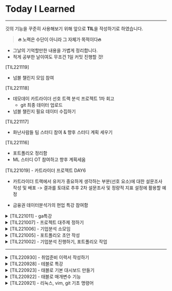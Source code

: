 # Today I Learned
------
깃의 기능을 꾸준히 사용해보기 위해 앞으로 **TIL**을 작성하기로 하였습니다.

> **🔥 노력은 수단이 아니라 그 자체가 목적이다🔥**

- 그날의 기억할만한 내용을 가볍게 정리합니다.
- 적게 공부한 날이여도 무조건 1일 커밋 진행할 것!



[TIL221119] 
- 넘블 챌린지 모임 참여


[TIL221118] 
- 데모데이 카트라이더 선호 트랙 분석 프로젝트 1차 회고
    - git 최종 데이터 업로드
- 넘블 챌린지 필요 데이터 수집하기



[TIL221117] 
- 화난사람들 팀 스터디 참여 & 향후 스터디 계획 세우기


[TIL221116] 
- 포트폴리오 정리함
- ML 스터디 OT 참여하고 향후 계획세움



[TIL221019] - 카트라이더 프로젝트 DAY6
- 카트라이더 트랙에서 유저가 중요하게 생각하는 부분(선호 요소)에 대한 설문조사 작성 및 배포
    -> 결과를 토대로 추후 2차 설문조사 및 정량적 지표 설정에 활용할 예정

- 금융권 데이터분석가의 현업 특강 참여함


<details>
<summary>[TIL221011] - ga특강</summary>
<div markdown="1">

> **ga특강**

- ga분석을 위한 히트, 세션, 사용자 정의 학습
- LTV, 코호트 개념 학습
- ga3, ga4 차이
    : 이탈률 -> 참여율

> **others**

- 회귀분석 머신러닝 기본 학습

</div>
</details>




<details>
<summary>[TIL221007] - 프로젝트 대주제 정하기</summary>
<div markdown="1">

> **프로젝트 주제 정하기**
- 프로젝트 대주제를 `게임`으로 정함
- 던파, 피파, 카트라이더 중에 어떤 데이터로 어떤 분석을 진행하고 싶은 지 조사해서 오기

</div>
</details>




<details>
<summary>[TIL221006] - 기업분석 소모임</summary>
<div markdown="1">

> **기업분석 모임**

- 기업분석 소모임 참여 <br>
- 기업분석 : <span style='background-color:#fff5b1'>  에이블리, 지그재그, 채널톡, 데브시스터즈, 토스, 쏘카 </span><br>

```  
🙋🏻‍♂️ 느낀점 <br>
다른 분들의 발표 들으면서 추가적으로 분석, 진행해야겠다는 마음..이 크게 들었다. <br>
ERD를 추가 구성하여 생각해보고, AARRR 부분에서도 "선택한 서비스" 측면에서 다시 고민해봐야 할 것 같다. <br> 
너무 큰 틀에서 생각한 것 같은 느낌이 강하다 + 다른 회사를 하나 지정해서 두개를 비교하는 형태로 봐보는 것도 나쁘지 않을 것 같다! <br>
다시 한번 느끼지만 다들 대단하신 분들이다. 같이 모임 활동하게 되어서 영광이다  
```
-> 해당 내용 정리하여 블로그에 업로드 하기!!
<br>

</div>
</details>


<details>
<summary>[TIL221005] - 포트폴리오 초안 작성</summary>
<div markdown="1">

> **취준하기**

- 포트폴리오 예시 찾아보기
- 내일 진행되는 '기업 분석' 소모임 준비하기
<center><img src="https://www.cookierun-kingdom.com/og-ko.jpg" width="300" height="150"></center>

</div>
</details>



<details>
<summary>[TIL221002] - 기업분석 진행하기, 포트폴리오 작업</summary>
<div markdown="1">

> **취준하기!**

- 기업분석 소모임시 선택한 **[데브시스터즈 쿠키런:킹덤]** 에 대해 분석 진행함
- 모바일 게임 동향 및 장르 파악 || 대부분 부분 유료화 수익 모델
- 데브시스터즈 소셜 RPG 전략 게임 → “대중화”  낮은 과금 유도 + 높은 접근성 

</div>
</details>




----

<details>
<summary>[TIL220930] - 취업준비 이력서 작성하기
</summary>
<div markdown="1">


> **취준하기!**

- 기업분석 진행하며 이력서 작성하기
- 기업분석 소모임의 선택 도메인 게임에 대해 서칭함
</details>


<details>
<summary>[TIL220928] - 테블로 특강</summary>
<div markdown="1">

> **태블로 관련 대시보드 만들기 실습**

- 부서별로 원하는 대시보드 양상 생각하기
- 시계열 모형 예측 대시보드 구성하기

</div>
</details>

<details>
<summary>[TIL220923] - 태블로 기본 대시보드 만들기</summary>
<div markdown="1">

> **태블로 시간관련 시각화 차트**

- 폭포수 차트 만드는 방법/특징/장단점
- 범프 차트 만드는 방법/특징/장단점

> 📝 #2 TIL 수정 & 브랜치로 생성/ 병합

1. `#### 등 head가 제대로 구현 안되는 것 확인.. -> 볼드체로 변경
2. 브랜치 생성/ 병합 연습 진행

</div>
</details>


<details>
<summary>
 [TIL220922] - 태블로 매개변수 기능</summary>
<div markdown="1">

> **태블로 매개변수 기능 활용**

- 태블로 매개변수 생성/ 계산된 필드 연결& 생성
- 태블로 매개변수를 활용한 대시보드 측정값 변경
- 태블로 대시보드 동작 적용하기 (하이라이트, 필터 등)

</div>
</details>




<details>
<summary>[TIL220921] - 리눅스, vim, git 기초 명령어</summary>
<div markdown="1">

 -> git 이슈 발생/ 해결 방법 공부

> **리눅스 커멘트라인 기초**

- `pwd` : 현재 저장소 위치 (print working)
- `cd` : 현재 저장소 위치를 변경하라 (change directory)
- `ls` : 디렉토리 안에 있는 내용을 확인한다. (list)
   - ls 뒤에는 -a, -l 옵션을 붙일 수 있음.

> **git 사용 명령어**

1) `git status` : 수정한 파일 확인가능 <br>
    commit 하지 않은 파일이 있는 지 확인하기 좋음 <br>
2) `git add FILENAME` : 커밋 대기 상태로 만듬 <br>
3) `git commit -m "VERSION"`: 실제로 커밋 버전을 만듬 <br>
4) `git log`: 제대로 커밋 되었는지 확인 <br>
3) `git push`: 저장소에 내용 업로드 하기 <br>

> 📝 #1 vim 사용법

: 명령모드 vs 입력모드
1. vim 에디터를 처음 킬때는 명령모드로 진입. 이때는 입력이 불가능함
2. 입력 하려면 입력 모드로 바꿔야함
- 입력 모드로 바꾸려면 키보드에서 i키(insert)등을 누름
3. 입력이 다 끝나고 저장 등의 명령을 컴퓨터에게 내리려면 명령모드로 다시 돌아가야 함
명령모드로 바꾸려면 키보드에서 esc키를 누름
- 명령모드에서 :w를 입력하고 enter키를 누르면 저장만 됨
(write)
- `:q`를 입력하면 에디터에서 빠져나올 수 있음 
(저장 안하고 quit)
- `:wq`를 입력하면 저장하고 에디터에서 빠져나올 수 있음
(write and quit)
</div>
</details>
